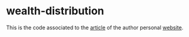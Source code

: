 # wealth-distribution

This is the code associated to the [article](https://manuneuro.github.io/EmmanuelCalvet//finance/2021/11/17/wealth-distribution-p1.html) of the author personal [website](https://manuneuro.github.io/EmmanuelCalvet/).
